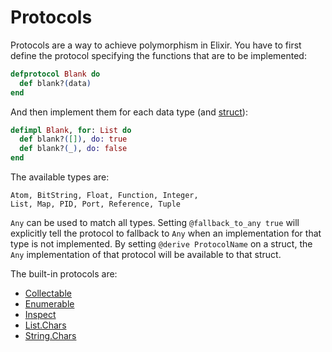# Protocols

Protocols are a way to achieve polymorphism in Elixir. You have to first define the protocol specifying the functions that are to be implemented:

```elixir
defprotocol Blank do
  def blank?(data)
end
```

And then implement them for each data type (and [struct](types.html#structs)):

```elixir
defimpl Blank, for: List do
  def blank?([]), do: true
  def blank?(_), do: false
end
```

The available types are:

```
Atom, BitString, Float, Function, Integer,
List, Map, PID, Port, Reference, Tuple
```

`Any` can be used to match all types. Setting `@fallback_to_any true` will explicitly tell the protocol to fallback to `Any` when an implementation for that type is not implemented. By setting `@derive ProtocolName` on a struct, the `Any` implementation of that protocol will be available to that struct.

The built-in protocols are:

* [Collectable](https://hexdocs.pm/elixir/Collectable.html)
* [Enumerable](https://hexdocs.pm/elixir/Enumerable.html)
* [Inspect](https://hexdocs.pm/elixir/Inspect.html)
* [List.Chars](https://hexdocs.pm/elixir/List.Chars.html)
* [String.Chars](https://hexdocs.pm/elixir/String.Chars.html)
